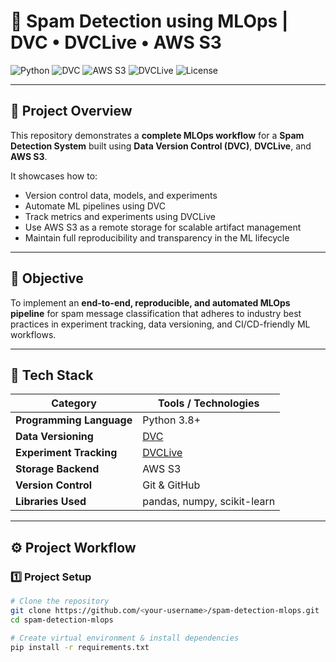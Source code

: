 # 🚀 Spam Detection using MLOps | DVC • DVCLive • AWS S3

![Python](https://img.shields.io/badge/Python-3.8%2B-blue)
![DVC](https://img.shields.io/badge/DVC-Data%20Version%20Control-purple)
![AWS S3](https://img.shields.io/badge/Storage-AWS%20S3-orange)
![DVCLive](https://img.shields.io/badge/Tracking-DVCLive-yellowgreen)
![License](https://img.shields.io/badge/License-MIT-green)

---

## 🧩 Project Overview

This repository demonstrates a **complete MLOps workflow** for a **Spam Detection System** built using **Data Version Control (DVC)**, **DVCLive**, and **AWS S3**.

It showcases how to:
- Version control data, models, and experiments
- Automate ML pipelines using DVC
- Track metrics and experiments using DVCLive
- Use AWS S3 as a remote storage for scalable artifact management
- Maintain full reproducibility and transparency in the ML lifecycle

---

## 🧠 Objective

To implement an **end-to-end, reproducible, and automated MLOps pipeline** for spam message classification that adheres to industry best practices in experiment tracking, data versioning, and CI/CD-friendly ML workflows.

---

## 🧰 Tech Stack

| Category | Tools / Technologies |
|-----------|----------------------|
| **Programming Language** | Python 3.8+ |
| **Data Versioning** | [DVC](https://dvc.org/) |
| **Experiment Tracking** | [DVCLive](https://dvc.org/doc/dvclive) |
| **Storage Backend** | AWS S3 |
| **Version Control** | Git & GitHub |
| **Libraries Used** | pandas, numpy, scikit-learn |

---

## ⚙️ Project Workflow

### **1️⃣ Project Setup**
```bash
# Clone the repository
git clone https://github.com/<your-username>/spam-detection-mlops.git
cd spam-detection-mlops

# Create virtual environment & install dependencies
pip install -r requirements.txt
```